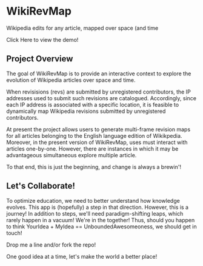# WikiRevMap
Wikipedia edits for any article, mapped over space (and time

Click Here to view the demo! 

## Project Overview

The goal of WikiRevMap is to provide an interactive context to explore the evolution of Wikipedia articles over space and time.

When revisisions (revs) are submitted by unregistered contributors, the IP addresses used to submit such revisions are catalogued. Accordingly, since each IP address is associated with a specific location, it is feasible to dynamically map Wikipedia revisions submitted by unregistered contributors. 

At present the project allows users to generate multi-frame revision maps for all articles belonging to the English language  edition of Wikikpedia. Moreover, in the present version of WikiRevMap, uses must interact with articles one-by-one. However, there are instances in which it may be advantageous simultaneous explore multiple article. 

To that end, this is just the beginning, and change is always a brewin'!

## Let's Collaborate! 

To optimize education, we need to better understand how knowledge evolves. This app is (hopefully) a step in that direction. However, this is a journey! In addition to steps, we'll need paradigm-shifting leaps, which rarely happen in a vacuum! We're in the together! Thus, should you happen to think YourIdea + MyIdea == UnboundedAwesomeoness, we should get in touch! 

Drop me a line and/or fork the repo! 

One good idea at a time, let's make the world a better place!

